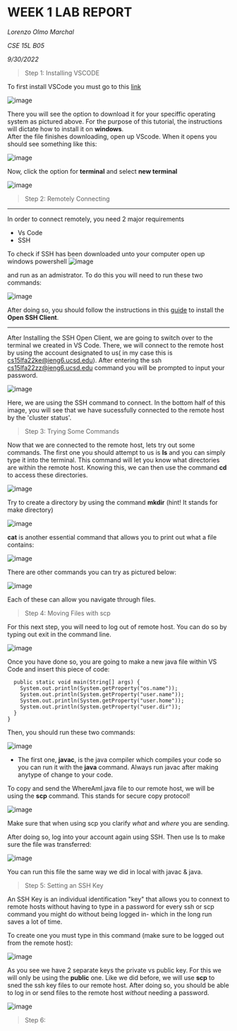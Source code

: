 WEEK 1 LAB REPORT 
============
*Lorenzo Olmo Marchal*

*CSE 15L B05*

*9/30/2022*

> Step 1: Installing VSCODE

To first install VSCode you must go to this [link](https://code.visualstudio.com/)

![image](https://user-images.githubusercontent.com/114376800/193378834-f03b0e83-109e-4403-bda8-84e487bb9f96.png)

There you will see the option to download it for your speciffic operating system as pictured above. For the purpose
of this tutorial, the instructions will dictate how to install it on **windows**.  
After the file finishes downloading, open up VScode. When it opens you should see something like this:

![image](https://user-images.githubusercontent.com/114376800/193378965-dc8f1e3c-456c-48b1-812e-ccfd7d765627.png)

Now, click the option for **terminal** and select **new terminal**

![image](https://user-images.githubusercontent.com/114376800/193379041-78e71dca-4d4f-4ad9-889e-3a31130e5703.png)

> Step 2: Remotely Connecting

________________________________________________________________________________

In order to connect remotely, you need 2 major requirements
- Vs Code
- SSH

To check if SSH has been downloaded unto your computer open up windows powershell
![image](https://user-images.githubusercontent.com/114376800/193379157-f4b42727-7db7-4cf0-a63c-de2d15f09ae2.png)

and run as an admistrator. To do this you will need to run these two commands:

![image](https://user-images.githubusercontent.com/114376800/193379215-e466460e-1fef-46e0-b885-9f45992fe4b1.png) 

After doing so, you should follow the instructions in this [guide](https://learn.microsoft.com/en-us/windows-server/administration/openssh/openssh_install_firstuse?tabs=gui)
to install the **Open SSH Client**. 

______________________________________________________________________________


After Installing the SSH Open Client, we are going to switch over to the terminal we created in VS Code. There, we will connect to the remote host
by using the account designated to us( in my case this is cs15lfa22ke@ieng6.ucsd.edu). After entering the ssh cs15lfa22zz@ieng6.ucsd.edu command
you will be prompted to input your password.

![image](https://user-images.githubusercontent.com/114376800/193379549-5e5b02bf-0ed0-4019-a4c2-ce4d21e08147.png)

Here, we are using the SSH command to connect. In the bottom half of this image, you will see that we have sucessfully connected 
to the remote host by the 'cluster status'. 

> Step 3: Trying Some Commands

Now that we are connected to the remote host, lets try out some commands. The first one you should attempt to us is **ls** and you can simply
type it into the terminal. This command will let you know what directories are within the remote host. Knowing this, we can then use the command **cd** to access these directories.

![image](https://user-images.githubusercontent.com/114376800/193379734-757c7a3e-0671-4408-9a6d-a6218850d6c7.png)

Try to create a directory by using the command **mkdir** (hint! It stands for make directory)

![image](https://user-images.githubusercontent.com/114376800/193379778-1c0544a6-5c79-4d0b-a0fe-89cac98c5d25.png)

**cat** is another essential command that allows you to print out what a file contains:

![image](https://user-images.githubusercontent.com/114376800/193379881-3aa5c384-1a80-41c1-880c-b36e1f699677.png)


There are other commands you can try as pictured below:

![image](https://user-images.githubusercontent.com/114376800/193379843-1ecef9d1-3791-44ab-86a3-d1c00a0af74e.png)

Each of these can allow you navigate through files.

> Step 4: Moving Files with scp

For this next step, you will need to log out of remote host. You can do so by typing out exit in the command line. 

![image](https://user-images.githubusercontent.com/114376800/193379953-6747ddda-6b7f-4daf-a336-d239e0bf6e43.png)

Once you have done so, you are going to make a new java file within VS Code and insert this piece of code: 

```class WhereAmI {
  public static void main(String[] args) {
    System.out.println(System.getProperty("os.name"));
    System.out.println(System.getProperty("user.name"));
    System.out.println(System.getProperty("user.home"));
    System.out.println(System.getProperty("user.dir"));
  }
}
 ```
 Then, you should run these two commands: 
 
 ![image](https://user-images.githubusercontent.com/114376800/193380036-15bd7537-79b3-4423-9992-0c82557b57dc.png)
 
 - The first one, **javac**, is the java compiler which compiles your code so you can run it with the **java** command. Always run javac after making anytype of change to your code. 

To copy and send the WhereAmI.java file to our remote host, we will be using the **scp** command. This stands for secure copy protocol!

![image](https://user-images.githubusercontent.com/114376800/193380127-d718b765-5e1c-41a1-b9f8-a7139efb318e.png)

Make sure that when using scp you clarify *what* and *where* you are sending. 

After doing so, log into your account again using SSH. Then use ls to make sure the file was transferred:

![image](https://user-images.githubusercontent.com/114376800/193381223-7fe01ecb-5f9e-4287-9950-3ecb89013762.png)

You can run this file the same way we did in local with javac & java.

> Step 5: Setting an SSH Key

An SSH Key is an individual identification "key" that allows you to connext to remote hosts without having to type in a password for every ssh or scp command you might do without being logged in- which in the long run saves a lot of time. 

To create one you must type in this command (make sure to be logged out from the remote host): 

![image](https://user-images.githubusercontent.com/114376800/193383801-35975b8e-490a-46ca-814f-dacbee90e3c0.png)

As you see we have 2 separate keys the private vs public key. For this we will only be using the **public** one. Like we did before, we will use **scp** to sned the ssh key files to our remote host. After doing so, you should be able to log in or send files to the remote host *without* needing a password. 

![image](https://user-images.githubusercontent.com/114376800/193383893-ff5ae121-a9ad-4bf3-91c5-b6dbd46b553a.png)


> Step 6:









 
 
















